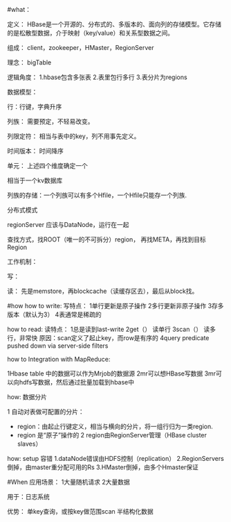 #what：

定义：
HBase是一个开源的、分布式的、多版本的、面向列的存储模型。它存储的是松散型数据，介于映射（key/value）和关系型数据之间。

组成：
client，zookeeper，HMaster，RegionServer


理念：
bigTable

逻辑角度：
1.hbase包含多张表
2.表里包行多行
3.表分片为regions


数据模型：

行：行键，字典升序

列族： 需要预定，不轻易改变。

列限定符： 相当与表中的key，列不用事先定义。

时间版本： 时间降序

单元： 上述四个维度确定一个

相当于一个kv数据库


列族的存储：一个列族可以有多个Hfile，一个Hfile只能存一个列族.



分布式模式

regionServer 应该与DataNode，运行在一起

查找方式，找ROOT（唯一的不可拆分）region， 再找META，再找到目标Region

工作机制：

写：

读： 先是memstore，再blockcache（读缓存区去），最后从block找。 

#how
how to write:
写特点：
1单行更新是原子操作
2多行更新非原子操作
3存多版本（默认为3）
4表通常是稀疏的

how to read:
读特点：
1总是读到last-write
2get（） 读单行
3scan（） 读多行，非常快
原因：scan定义了起止key，而row是有序的
4query predicate pushed down via server-side filters


how to Integration with MapReduce:

1Hbase table 中的数据可以作为Mrjob的数据源
2mr可以想HBase写数据
3mr可以向hdfs写数据，然后通过批量加载到hbase中

how: 数据分片

1 自动对表做可配置的分片：
  - region：由起止行键定义，相当与横向的分片，将一组行归为一类region.
  - region 是“原子”操作的
2 region由RegionServer管理（HBase cluster slaves）

how: setup 容错
1.dataNode错误由HDFS控制（replication）
2.RegionServers倒掉，由master重分配可用的Rs
3.HMaster倒掉，由多个Hmaster保证


#When
应用场景：
1大量随机请求
2大量数据

用于：日志系统

优势：
单key查询，或按key做范围scan
半结构化数据
